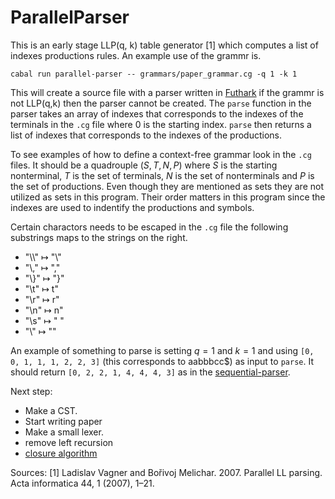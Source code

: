 # ParallelParser
This is an early stage LLP(q, k) table generator [1] which computes a list of indexes productions rules.
An example use of the grammr is.
```
cabal run parallel-parser -- grammars/paper_grammar.cg -q 1 -k 1
```
This will create a source file with a parser written in [Futhark](https://futhark-lang.org/) if the grammr is not LLP(q,k) then the parser cannot be created.
The `parse` function in the parser takes an array of indexes that corresponds to the indexes of the terminals in the `.cg` file where 0 is the starting index.
`parse` then returns a list of indexes that corresponds to the indexes of the productions.

To see examples of how to define a context-free grammar look in the `.cg` files.
It should be a quadrouple $(S, T, N, P)$ where $S$ is the starting nonterminal, $T$ is the set of terminals, $N$ is the set of nonterminals and $P$ is the set of productions.
Even though they are mentioned as sets they are not utilized as sets in this program.
Their order matters in this program since the indexes are used to indentify the productions and symbols.

Certain charactors needs to be escaped in the `.cg` file the following substrings maps to the strings on the right.
- "\\\\" $\mapsto$ "\\"
- "\\," $\mapsto$ ","
- "\\}" $\mapsto$ "}"
- "\\t" $\mapsto$ t"
- "\\r" $\mapsto$ r"
- "\\n" $\mapsto$ n"
- "\\s" $\mapsto$ " "
- "\\" $\mapsto$ ""

An example of something to parse is setting $q = 1$ and $k = 1$ and using `[0, 0, 1, 1, 1, 2, 2, 3]` (this corresponds to aabbbcc$) as input to `parse`.
It should return `[0, 2, 2, 1, 4, 4, 4, 3]` as in the [sequential-parser](https://github.com/WilliamDue/sequential-parser).

Next step:
 - Make a CST.
 - Start writing paper
 - Make a small lexer.
 - remove left recursion
 - [closure algorithm](https://zerobone.net/blog/cs/non-productive-cfg-rules/)

Sources:
[1] Ladislav Vagner and Bořivoj Melichar. 2007. Parallel LL parsing. Acta informatica 44, 1 (2007), 1–21.